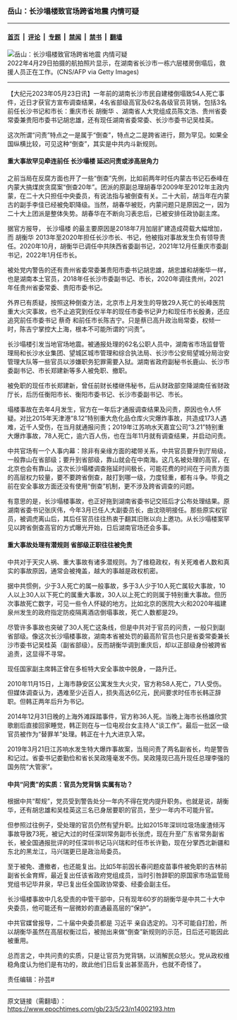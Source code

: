 ### 岳山：长沙塌楼致官场跨省地震 内情可疑

---

#### [首页](../../../..?n14002193) &nbsp;|&nbsp; [评论](../../../../../epoch-comment?n14002193) &nbsp;|&nbsp; [专题](../../../../../epoch-special?n14002193) &nbsp;|&nbsp; [禁闻](../../../../../epoch-news?n14002193) &nbsp;|&nbsp; [禁书](../../../../../books?n14002193) &nbsp;|&nbsp; [翻墙](https://github.com/gfw-breaker/nogfw/blob/master/README.md?n14002193)


<div><img alt="岳山：长沙塌楼致官场跨省地震 内情可疑" class="attachment-djy_600_400 size-djy_600_400 wp-post-image" src="https://i.epochtimes.com/assets/uploads/2023/05/id14001599-124385717_gettyimages-1394514968-600x400.jpg"/>
<div class="caption">
 2022年4月29日拍摄的航拍照片显示，在湖南省长沙市一栋六层楼房倒塌后，救援人员正在工作。(CNS/AFP via Getty Images)
</div></div><hr/><div class="post_content" id="artbody" itemprop="articleBody">
 <!-- article content begin -->
 <p>
  【大纪元2023年05月23日讯】一年前的湖南长沙市民自建楼倒塌致54人死亡事件，近日才获官方宣布调查结果，4名省部级高官及62名各级官员背锅，包括3名前任长沙书记和市长：重庆市长
  <ok href="https://www.epochtimes.com/gb/tag/%E8%83%A1%E8%A1%A1%E5%8D%8E.html">
   胡衡华
  </ok>
  、湖南省人大党组成员陈文浩、贵州省委常委兼贵阳市委书记胡忠雄，还有现任湖南省委常委、长沙市委书记吴桂英。
 </p>
 <p>
  这次所谓“问责”特点之一是属于“倒查”，特点之二是跨省进行，颇为罕见。如果全国纵横比较，可见这种“倒查”，其实是中共内斗新规则。
 </p>
 <h4>
  重大事故罕见牵连前任
  <ok href="https://www.epochtimes.com/gb/tag/%E9%95%BF%E6%B2%99%E5%A1%8C%E6%A5%BC.html">
   长沙塌楼
  </ok>
  延迟问责或涉高层角力
 </h4>
 <p>
  之前当局在反腐方面也开了一些“倒查”先例，比如前两年时任内蒙古书记石泰峰在内蒙大搞煤炭贪腐案“倒查20年”。团派的原副总理胡春华2009年至2012年主政内蒙，在二十大只担任中央委员，有说法指与被倒查有关。二十大前，胡当年在内蒙古的副手李佳已经被免职降级。当然，胡春华被贬，内蒙问题只是原因之一，因为二十大上团派是整体失势。胡春华在不断向习表忠后，已被安排任政协副主席。
 </p>
 <p>
  据官方报导，
  <ok href="https://www.epochtimes.com/gb/tag/%E9%95%BF%E6%B2%99%E5%A1%8C%E6%A5%BC.html">
   长沙塌楼
  </ok>
  的最主要原因是2018年7月加层扩建造成荷载大幅增加，而
  <ok href="https://www.epochtimes.com/gb/tag/%E8%83%A1%E8%A1%A1%E5%8D%8E.html">
   胡衡华
  </ok>
  2013年至2020年担任长沙市长、书记，他被指对事故发生负有领导责任。2020年10月，胡衡华已调任中共陕西省委副书记，2021年12月任重庆市委副书记，2022年1月任市长。
 </p>
 <p>
  被处党内警告的还有贵州省委常委兼贵阳市委书记胡忠雄，胡忠雄和胡衡华一样，也是湖南本土官员，2018年任长沙市委副书记、市长，2020年调往贵州，2021年任贵州省委常委、贵阳市委书记。
 </p>
 <p>
  外界已有质疑，按照这种倒查方法，北京市上月发生的导致29人死亡的长峰医院重大火灾事故，也不止追究到任仅半年的现任市委书记尹力和现任市长殷勇，还应追究前任市委书记
  <ok href="https://www.epochtimes.com/gb/tag/%E8%94%A1%E5%A5%87.html">
   蔡奇
  </ok>
  和前任市长陈吉宁。只是蔡已高升政治局常委，权倾一时，陈吉宁掌控大上海，根本不可能所谓的“问责”。
 </p>
 <p>
  长沙塌楼引发当地官场地震。被通报处理的62名公职人员中，湖南省市场监督管理局和长沙水业集团、望城区城市管理和综合执法局、长沙市公安局望城分局治安管理大队等一些官员以涉嫌职务犯罪需要入狱。湖南省政府副秘书长鹿山、长沙市委副书记、市长郑建新等多人被免职、撤职。
 </p>
 <p>
  被免职的现任市长郑建新，曾任前财长楼继伟秘书，后从财政部空降湖南任省财政厅长，后历任衡阳市长、衡阳市委书记、长沙市委副书记、市长。
 </p>
 <p>
  塌楼事故在去年4月发生，官方在一年后才通报调查结果及问责，原因也令人怀疑。对比2015年天津港“8.12”特别重大危化品仓库火灾爆炸事故，共造成173人遇难，近千人受伤，在当月就通报问责；2019年江苏响水天嘉宜公司“3.21”特别重大爆炸事故，78人死亡，逾六百人伤，也在当年11月就有调查结果，并启动问责。
 </p>
 <p>
  中共官场有一个人事内幕：除非有亲缘方面的裙带关系，中共官员要升到厅局级，一般靠山在省部级；要升到省部级，靠山就会在中南海。这几名被处理的高官，在北京也会有靠山。这次长沙塌楼调查拖延时间极长，可能花费的时间在于问责方面的高层权力较量，要不要跨省倒查，敲打到哪一级，力度轻重，都有斗争。毕竟之前在安全事故方面还没有使用“倒查”机制，更不涉及跨省调查的问题。
 </p>
 <p>
  有意思的是，长沙塌楼事故，也正好拖到湖南省委书记交班后才公布处理结果。原湖南省委书记张庆伟，今年3月已任人大副委员长，由沈晓明接任。那些原实权官员，被调虎离山后，其后任官员往往热衷于翻其旧账以向上邀功。从长沙塌楼案罕见以跨省倒查高官的方式曝光开始，日后湖南官场还会多事。
 </p>
 <h4>
  重大事故处理有潜规则 省部级正职往往被免责
 </h4>
 <p>
  中共对于天灾人祸、重大事故有诸多潜规则。为了维稳政权，有关死难者人数和真实的事故原因，通常会被掩盖，越大的事越是政权机密。
 </p>
 <p>
  据中共惯例，少于3人死亡的属一般事故，多于3人少于10人死亡属较大事故，10人以上30人以下死亡的属重大事故，30人以上死亡的则属于特别重大事故。但历次事故死亡数字，可见一些令人怀疑的地方。比如北京的医院大火和2020年福建泉州发生的政府指定防疫隔离酒店倒塌事故，死亡人数都是29。
 </p>
 <p>
  尽管许多事故也突破了30人死亡这条线，但是中共对于官员的问责，一般只到副省部级。像这次长沙塌楼事故，湖南本省被处罚的最高阶官员也只是省委常委兼长沙市委书记吴桂英（副省部级）。反而胡衡华调到重庆后，却以正部级身份被跨省追责，这显得不寻常。
 </p>
 <p>
  现任国家副主席韩正曾在多桩特大安全事故中脱身，一路升迁。
 </p>
 <p>
  2010年11月15日，上海市静安区公寓发生大火灾，官方称58人死亡，71人受伤。但媒体调查认为，遇难至少近百人，损失高达6亿元，民间要求时任市长韩正辞职。但韩正两年后升为书记。
 </p>
 <p>
  2014年12月31日晚的上海外滩踩踏事件，官方称36人死。当晚上海市长杨雄欣赏歌剧后直接回家睡觉，韩正则在与一位电视台女主持人“谈工作”。最后一批区一级官员被作为“替罪羊”处理。韩正在十九大进京入常。
 </p>
 <p>
  2019年3月21日江苏响水发生特大爆炸事故案，当局问责了两名副省长，均是警告和记过。省委书记娄勤俭和省长吴政隆毫发不伤。吴政隆现已高升现任总理李强的国务院“大管家”。
 </p>
 <h4>
  中共“问责”的实质：官员为党背锅 实属有功？
 </h4>
 <p>
  根据中共“帮规”，党员受到警告处分一年内不得在党内提升职务。也就是说，胡衡华，还有胡忠雄和吴桂英这三名已身居要职的官员，至少一年内不可能升官。
 </p>
 <p>
  但参照过往例子，受处理的官员仍然有望升职。比如2015年深圳垃圾场废渣倾泻事故导致73死，被记大过的时任深圳常务副市长张虎，现在升至广东省常务副省长，被全国通报批评的时任深圳书记马兴瑞和时任市长许勤，现在分掌西北新疆和东北的黑龙江，马兴瑞更已是政治局委员。
 </p>
 <p>
  至于被免、遭撤者，也还能复出。比如5年前因长春问题疫苗事件被免职的吉林前副省长金育辉，最近复出任该省政府党组成员，当时引咎辞职的原国家市场监管局党组书记毕井泉，早已复出任全国政协常委、经委会副主任。
 </p>
 <p>
  长沙塌楼事故中几名受责的中管干部中，只有现年60岁的胡衡华是中共二十大中央委员，他可能还有一层微妙的直通最高层的“保护”。
 </p>
 <p>
  中共官媒曾报导，二十届中央委员都是
  <ok href="https://www.epochtimes.com/gb/tag/%E4%B9%A0%E8%BF%91%E5%B9%B3.html">
   习近平
  </ok>
  亲自选定的。习不可能自打脸，所以胡衡华虽然在高层权衡过后，被抛出来做“倒查”新规则的示范，日后还可能因此被重用。
 </p>
 <p>
  总而言之，中共问责的实质，只是让官员为党背锅，以消解民众怒火。党从政权维稳角度认为他们是有功的，故此他们日后复出甚至高升，也就不奇怪了。
 </p>
 <p>
  责任编辑：孙芸#
 </p>
 <!-- article content end -->
 <div id="below_article_ad">
 </div>
</div>


---

原文链接（需翻墙）：https://www.epochtimes.com/gb/23/5/23/n14002193.htm